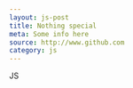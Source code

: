 ```yaml
---
layout: js-post
title: Nothing special
meta: Some info here
source: http://www.github.com
category: js
---
```


<p>JS</p>

